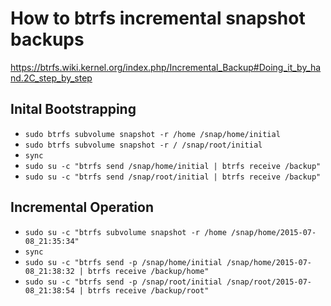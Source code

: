 # How to btrfs incremental snapshot backups

https://btrfs.wiki.kernel.org/index.php/Incremental_Backup#Doing_it_by_hand.2C_step_by_step

## Inital Bootstrapping
* `sudo btrfs subvolume snapshot -r /home /snap/home/initial`
* `sudo btrfs subvolume snapshot -r / /snap/root/initial`
* `sync`
* `sudo su -c "btrfs send /snap/home/initial | btrfs receive /backup"`
* `sudo su -c "btrfs send /snap/root/initial | btrfs receive /backup"`

## Incremental Operation
* `sudo su -c "btrfs subvolume snapshot -r /home /snap/home/2015-07-08_21:35:34"`
* `sync`
* `sudo su -c "btrfs send -p /snap/home/initial /snap/home/2015-07-08_21:38:32 | btrfs receive /backup/home"`
* `sudo su -c "btrfs send -p /snap/root/initial /snap/root/2015-07-08_21:38:54 | btrfs receive /backup/root"`
